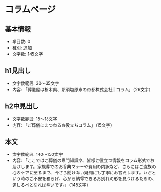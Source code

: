 # コラムページ

## 基本情報
- 項目数: 0
- 種別: 追加
- 文字数: 145文字

## h1見出し
- 文字数範囲: 30～35文字
- 内容: 「葬儀屋は栃木県、那須塩原市の帝都株式会社 | コラム」（26文字）

## h2中見出し
- 文字数範囲: 15～18文字
- 内容: 「ご葬儀にまつわるお役立ちコラム」（15文字）

## 本文
- 文字数範囲: 140～150文字
- 内容: 「ここではご葬儀の専門知識や、皆様に役立つ情報をコラム形式でお届けします。家族葬でのお香典マナーや費用の内訳など、さらにはご遺族の心のケアに至るまで、今さら聞けない疑問にも丁寧にお答えします。いざという時のご不安を和らげ、心から納得できるお別れの形を見つけるための、道しるべとなれば幸いです。」（145文字）

